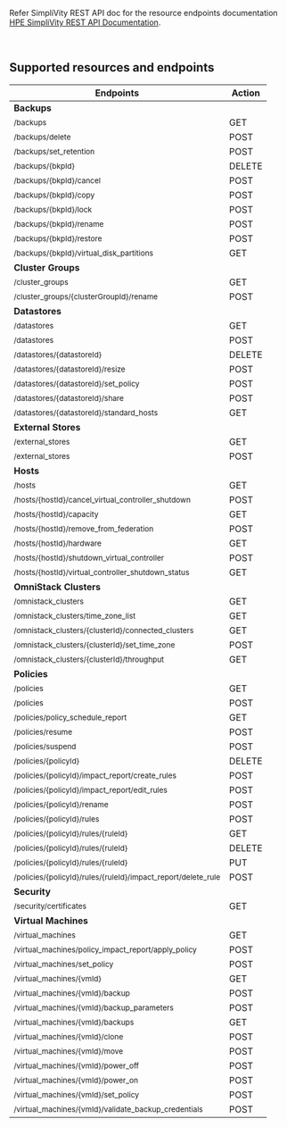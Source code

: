 Refer SimpliVity REST API doc for the resource endpoints documentation [HPE SimpliVity REST API Documentation](https://developer.hpe.com/api/simplivity/).

<br />

## Supported resources and endpoints

| Endpoints                                                                                  | Action |
| ------------------------------------------------------------------------------------------ | ------ |
|     **Backups**
|<sub>/backups</sub>                                                                         |GET     |
|<sub>/backups/delete</sub>                                                                  |POST    |
|<sub>/backups/set_retention</sub>                                                           |POST    |
|<sub>/backups/{bkpId}</sub>                                                                 |DELETE  |
|<sub>/backups/{bkpId}/cancel</sub>                                                          |POST    |
|<sub>/backups/{bkpId}/copy</sub>                                                            |POST    |
|<sub>/backups/{bkpId}/lock</sub>                                                            |POST    |
|<sub>/backups/{bkpId}/rename</sub>                                                          |POST    |
|<sub>/backups/{bkpId}/restore</sub>                                                         |POST    |
|<sub>/backups/{bkpId}/virtual_disk_partitions</sub>                                         |GET     |
|     **Cluster Groups**
|<sub>/cluster_groups</sub>                                                                  |GET     |
|<sub>/cluster_groups/{clusterGroupId}/rename</sub>                                          |POST    |
|     **Datastores**
|<sub>/datastores</sub>                                                                      |GET     |
|<sub>/datastores</sub>                                                                      |POST    |
|<sub>/datastores/{datastoreId}</sub>                                                        |DELETE  |
|<sub>/datastores/{datastoreId}/resize</sub>                                                 |POST    |
|<sub>/datastores/{datastoreId}/set_policy</sub>                                             |POST    |
|<sub>/datastores/{datastoreId}/share</sub>                                                  |POST    |
|<sub>/datastores/{datastoreId}/standard_hosts</sub>                                         |GET     |
|     **External Stores**
|<sub>/external_stores</sub>                                                                 |GET     |
|<sub>/external_stores</sub>                                                                 |POST    |
|     **Hosts**
|<sub>/hosts</sub>                                                                           |GET     |
|<sub>/hosts/{hostId}/cancel_virtual_controller_shutdown</sub>                               |POST    |
|<sub>/hosts/{hostId}/capacity</sub>                                                         |GET     |
|<sub>/hosts/{hostId}/remove_from_federation</sub>                                           |POST    |
|<sub>/hosts/{hostId}/hardware</sub>                                                         |GET     |
|<sub>/hosts/{hostId}/shutdown_virtual_controller</sub>                                      |POST    |
|<sub>/hosts/{hostId}/virtual_controller_shutdown_status</sub>                               |GET     |
|     **OmniStack Clusters**
|<sub>/omnistack_clusters</sub>                                                              |GET     |
|<sub>/omnistack_clusters/time_zone_list</sub>                                               |GET     |
|<sub>/omnistack_clusters/{clusterId}/connected_clusters</sub>                               |GET     |
|<sub>/omnistack_clusters/{clusterId}/set_time_zone</sub>                                    |POST    |
|<sub>/omnistack_clusters/{clusterId}/throughput</sub>                                       |GET     |
|     **Policies**
|<sub>/policies</sub>                                                                        |GET     |
|<sub>/policies</sub>                                                                        |POST    |
|<sub>/policies/policy_schedule_report</sub>                                                 |GET     |
|<sub>/policies/resume </sub>                                                                |POST    |
|<sub>/policies/suspend</sub>                                                                |POST    |
|<sub>/policies/{policyId}</sub>                                                             |DELETE  |
|<sub>/policies/{policyId}/impact_report/create_rules</sub>                                  |POST    |
|<sub>/policies/{policyId}/impact_report/edit_rules</sub>                                    |POST    |
|<sub>/policies/{policyId}/rename</sub>                                                      |POST    |
|<sub>/policies/{policyId}/rules</sub>                                                       |POST    |
|<sub>/policies/{policyId}/rules/{ruleId}</sub>                                              |GET     |
|<sub>/policies/{policyId}/rules/{ruleId}</sub>                                              |DELETE  |
|<sub>/policies/{policyId}/rules/{ruleId}</sub>                                              |PUT     |
|<sub>/policies/{policyId}/rules/{ruleId}/impact_report/delete_rule</sub>                    |POST    |
|     **Security**
|<sub>/security/certificates</sub>                                                           |GET     |
|     **Virtual Machines**
|<sub>/virtual_machines</sub>                                                                |GET     |
|<sub>/virtual_machines/policy_impact_report/apply_policy</sub>                              |POST    |
|<sub>/virtual_machines/set_policy</sub>                                                     |POST    |
|<sub>/virtual_machines/{vmId}</sub>                                                         |GET     |
|<sub>/virtual_machines/{vmId}/backup</sub>                                                  |POST    |
|<sub>/virtual_machines/{vmId}/backup_parameters</sub>                                       |POST    |
|<sub>/virtual_machines/{vmId}/backups</sub>                                                 |GET     |
|<sub>/virtual_machines/{vmId}/clone</sub>                                                   |POST    |
|<sub>/virtual_machines/{vmId}/move</sub>                                                    |POST    |
|<sub>/virtual_machines/{vmId}/power_off</sub>                                               |POST    |
|<sub>/virtual_machines/{vmId}/power_on</sub>                                                |POST    |
|<sub>/virtual_machines/{vmId}/set_policy</sub>                                              |POST    |
|<sub>/virtual_machines/{vmId}/validate_backup_credentials</sub>                             |POST    |
